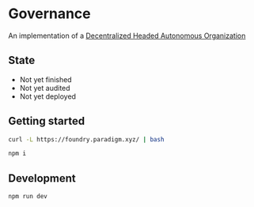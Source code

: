 # Governance

An implementation of a [Decentralized Headed Autonomous Organization](https://github.com/brumewallet/rfcs/blob/main/onchain/GOVERNANCE.md)

## State
- Not yet finished
- Not yet audited
- Not yet deployed

## Getting started

```bash
curl -L https://foundry.paradigm.xyz/ ​| bash
```

```bash
npm i
```

## Development

```bash
npm run dev
```